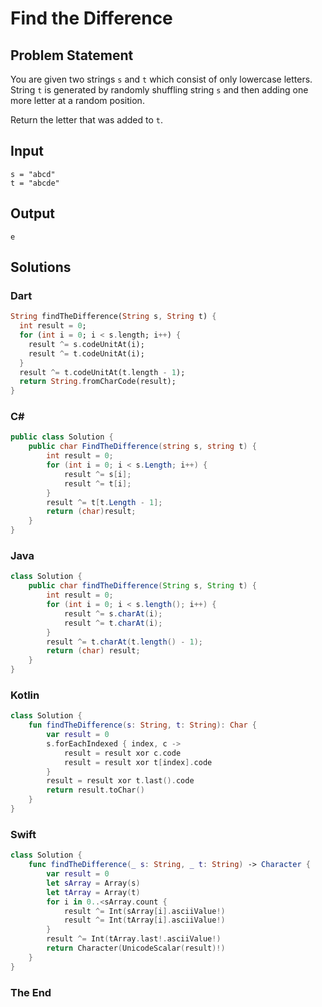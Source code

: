 # Find the Difference

## Problem Statement

You are given two strings `s` and `t` which consist of only lowercase letters. String `t` is generated by randomly shuffling string `s` and then adding one more letter at a random position.

Return the letter that was added to `t`.

## Input

```text
s = "abcd"
t = "abcde"
```

## Output

```text
e
```

## Solutions

### Dart

```dart
String findTheDifference(String s, String t) {
  int result = 0;
  for (int i = 0; i < s.length; i++) {
    result ^= s.codeUnitAt(i);
    result ^= t.codeUnitAt(i);
  }
  result ^= t.codeUnitAt(t.length - 1);
  return String.fromCharCode(result);
}
```

### C#

```csharp
public class Solution {
    public char FindTheDifference(string s, string t) {
        int result = 0;
        for (int i = 0; i < s.Length; i++) {
            result ^= s[i];
            result ^= t[i];
        }
        result ^= t[t.Length - 1];
        return (char)result;
    }
}
```

### Java

```java
class Solution {
    public char findTheDifference(String s, String t) {
        int result = 0;
        for (int i = 0; i < s.length(); i++) {
            result ^= s.charAt(i);
            result ^= t.charAt(i);
        }
        result ^= t.charAt(t.length() - 1);
        return (char) result;
    }
}
```

### Kotlin

```kotlin
class Solution {
    fun findTheDifference(s: String, t: String): Char {
        var result = 0
        s.forEachIndexed { index, c ->
            result = result xor c.code
            result = result xor t[index].code
        }
        result = result xor t.last().code
        return result.toChar()
    }
}
```

### Swift

```swift
class Solution {
    func findTheDifference(_ s: String, _ t: String) -> Character {
        var result = 0
        let sArray = Array(s)
        let tArray = Array(t)
        for i in 0..<sArray.count {
            result ^= Int(sArray[i].asciiValue!)
            result ^= Int(tArray[i].asciiValue!)
        }
        result ^= Int(tArray.last!.asciiValue!)
        return Character(UnicodeScalar(result)!)
    }
}
```

### The End
